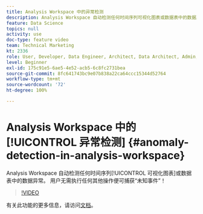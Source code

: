 ```yaml
---
title: Analysis Workspace 中的异常检测
description: Analysis Workspace 自动检测任何时间序列可视化图表或数据表中的数据异常。 用户无需执行任何其他操作便可捕获“未知事件”！
feature: Data Science
topics: null
activity: use
doc-type: feature video
team: Technical Marketing
kt: 2336
role: User, Developer, Data Engineer, Architect, Data Architect, Admin, Leader
level: Beginner
exl-id: 175c91e5-6ae5-4e52-acb5-6c8fc2731bea
source-git-commit: 8fc641743bc9e07b838a22ca64ccc15344d52764
workflow-type: tm+mt
source-wordcount: '72'
ht-degree: 100%

---
```


# Analysis Workspace 中的[!UICONTROL 异常检测] {#anomaly-detection-in-analysis-workspace}

Analysis Workspace 自动检测任何时间序列[!UICONTROL 可视化图表]或数据表中的数据异常。 用户无需执行任何其他操作便可捕获“未知事件”！

>[!VIDEO](https://video.tv.adobe.com/v/25444/?quality=12&learn=on)

有关此功能的更多信息，请访问[文档](https://experienceleague.adobe.com/docs/analytics/analyze/analysis-workspace/virtual-analyst/anomaly-detection/anomaly-detection.html?lang=zh-Hans)。
